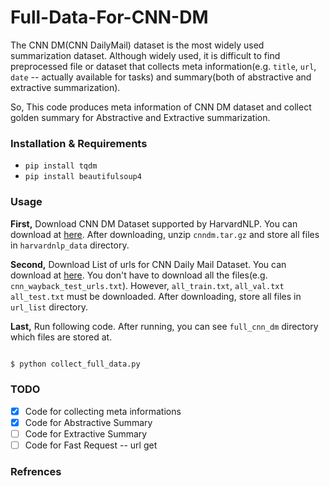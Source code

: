 # Full-Data-For-CNN-DM

The CNN DM(CNN DailyMail) dataset is the most widely used summarization dataset. 
Although widely used, it is difficult to find preprocessed file or dataset that collects meta information(e.g. `title`, `url`, `date` -- 
actually available for tasks) and summary(both of abstractive and extractive summarization).

So, This code produces meta information of CNN DM dataset and collect golden summary for Abstractive and Extractive summarization.

### Installation & Requirements

* `pip install tqdm`
* `pip install beautifulsoup4`

### Usage

**First,** Download CNN DM Dataset supported by HarvardNLP. You can download at [here](https://s3.amazonaws.com/opennmt-models/Summary/cnndm.tar.gz). After downloading, unzip `cnndm.tar.gz` and store all files in `harvardnlp_data` directory.

**Second,** Download List of urls for CNN Daily Mail Dataset. You can download at [here](https://github.com/abisee/cnn-dailymail/tree/master/url_lists). You don't have to download all the files(e.g. `cnn_wayback_test_urls.txt`). However, `all_train.txt`, `all_val.txt` `all_test.txt` must be downloaded. After downloading, store all files in `url_list` directory.

**Last,** Run following code. After running, you can see `full_cnn_dm` directory which files are stored at.

```bash

$ python collect_full_data.py

```

### TODO
- [x] Code for collecting meta informations
- [x] Code for Abstractive Summary
- [ ] Code for Extractive Summary
- [ ] Code for Fast Request -- url get

### Refrences